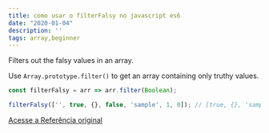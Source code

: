 ```yaml
---
title: como usar o filterFalsy no javascript es6
date: "2020-01-04"
description: ''
tags: array,beginner
---
```


Filters out the falsy values in an array.

Use `Array.prototype.filter()` to get an array containing only truthy values.

```js
const filterFalsy = arr => arr.filter(Boolean);
```

```js
filterFalsy(['', true, {}, false, 'sample', 1, 0]); // [true, {}, 'sample', 1]
```


[Acesse a Referência original](http://github.com/30-seconds/)
